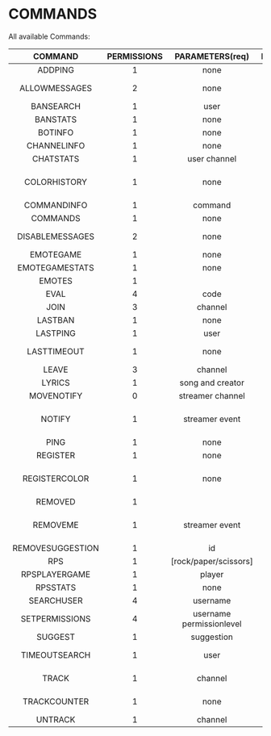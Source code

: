 # COMMANDS
All available Commands:

| COMMAND | PERMISSIONS | PARAMETERS(req) | PARAMETERS(opt) | DESCRIPTION |
| :---:|:---:| :---:|:---:|:---:|
ADDPING|1|none|none|Adds an additional ping for your account|
ALLOWMESSAGES|2|none|none|Used to allow messages send by the bot in the current channel|
BANSEARCH|1|user|channel|Searches for the last ban for a certain user|
BANSTATS|1|none|user|Returnes the counter for bans tracked|
BOTINFO|1|none|none|Gives an info about the bot|
CHANNELINFO|1|none|none|Retrieves the currents stats about the channel|
CHATSTATS|1|user channel|none|Checks the chatterlist of the streamer|
COLORHISTORY|1|none|username|The bot will send a message containing your 10 latest colorchanges and the time between your latest change and now|
COMMANDINFO|1|command|none|Gives you an info about the given command|
COMMANDS|1|none|none|Gives you a list containing all available commands|
DISABLEMESSAGES|2|none|none|Used to disallow messages send by the bot in the current channel|
EMOTEGAME|1|none|none|Starts a game of hangman with thirdparty emotes|
EMOTEGAMESTATS|1|none|username|Provides your stats for emotegames|
EMOTES|1||channel|Give the latest added emotes for the channel|
EVAL|4|code|none|Evaluates the given code|
JOIN|3|channel|none|Used to make the mainclient join a new channel|
LASTBAN|1|none|channel|Searches for the last ban occured in the given channel|
LASTPING|1|user|channel|Gets the information about the lastping for an user|
LASTTIMEOUT|1|none|channel|Searches for the last timeout occured in the given channel. Only tracks timeouts longer than 300s|
LEAVE|3|channel|none|Used to make the mainclient leave a channel|
LYRICS|1|song and creator|none|Retrieves the lyrics for a given song|
MOVENOTIFY|0|streamer channel|none|Moves your notifications to another channel|
NOTIFY|1|streamer event|none|Enables notifications for a given streamern on an certain event. Available events: live/offline/title/game/all/emote_removed/emote_added|
PING|1|none|none|Just a Ping command 4Head|
REGISTER|1|none|none|Deprecated, No longer required|
REGISTERCOLOR|1|none|none|Used to register yourself for colorhistory. The bot will save your 10 latest colors and the time of your last change|
REMOVED|1||channel|Give the latest removed emotes for the channel|
REMOVEME|1|streamer event|none|Disables notifications for a given streamern on an certain event. Right usage: hb notify <streamer> <event>. Available events: live/offline/title/game/all/emote_removed/emote_added|
REMOVESUGGESTION|1|id|none|removes your suggestion from the database|
RPS|1|[rock/paper/scissors]|none|play a game of rock, paper, scissors vs. the bot|
RPSPLAYERGAME|1|player|none|Play a game of rps|
RPSSTATS|1|none|username|Provides your stats for rps|
SEARCHUSER|4|username|none|Search for a certain user in the database|
SETPERMISSIONS|4|username permissionlevel|none|Sets the permissionslevel to the given level for a given user|
SUGGEST|1|suggestion|none|Suggest something for helltfbot|
TIMEOUTSEARCH|1|user|channel|Searches for the last timeout for a certain user. Only tracks timeouts longer than 300s|
TRACK|1|channel|none|Used to make the watch client join a new channel to track|
TRACKCOUNTER|1|none|none|Gets the current amount of tracked channels across twitch|
UNTRACK|1|channel|none|Used to make the watch client leave a channel|
